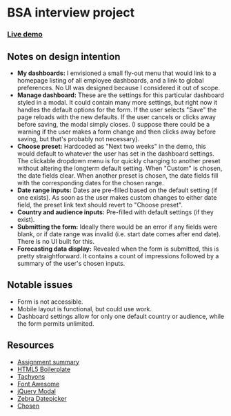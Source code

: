 # BSA interview project

### [Live demo](https://edelstone.github.io/bsa-interview-project/)

## Notes on design intention

- **My dashboards:** I envisioned a small fly-out menu that would link to a homepage listing of all employee dashboards, and a link to global preferences. No UI was designed because I considered it out of scope.
- **Manage dashboard:** These are the settings for this particular dashboard styled in a modal. It could contain many more settings, but right now it handles the default options for the form. If the user selects "Save" the page reloads with the new defaults. If the user cancels or clicks away before saving, the modal simply closes. (I suppose there could be a warning if the user makes a form change and then clicks away before saving, but that's probably not necessary).
- **Choose preset:** Hardcoded as "Next two weeks" in the demo, this would default to whatever the user has set in the dashboard settings. The clickable dropdown menu is for quickly changing to another preset without altering the longterm default setting. When "Custom" is chosen, the date fields clear. When another preset is chosen, the date fields fill with the corresponding dates for the chosen range.
- **Date range inputs:** Dates are pre-filled based on the default setting (if one exists). As soon as the user makes custom changes to either date field, the preset link text should revert to "Choose preset".
- **Country and audience inputs:** Pre-filled with default settings (if they exist).
- **Submitting the form:** Ideally there would be an error if any fields were blank, or if date range was invalid (i.e. start date comes after end date). There is no UI built for this.
- **Forecasting data display:** Revealed when the form is submitted, this is pretty straightforward. It contains a count of impressions followed by a summary of the user's chosen inputs.

## Notable issues

- Form is not accessible.
- Mobile layout is functional, but could use work.
- Dashboard settings allow for only one default country or audience, while the form permits unlimited.

## Resources

- [Assignment summary](project.md)
- [HTML5 Boilerplate](https://html5boilerplate.com/)
- [Tachyons](http://tachyons.io/docs/)
- [Font Awesome](https://fontawesome.com)
- [jQuery Modal](http://jquerymodal.com/)
- [Zebra Datepicker](https://github.com/stefangabos/Zebra_Datepicker)
- [Chosen](https://harvesthq.github.io/chosen/)
